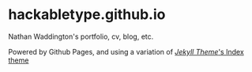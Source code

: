 # hackabletype.github.io

Nathan Waddington's portfolio, cv, blog, etc.

Powered by Github Pages, and using a variation of [_Jekyll Theme_'s Index theme](https://jekyllthemes.io/theme/index-portfolio-jekyll-theme)
